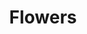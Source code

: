 ---
title: Flowers
images:
- /uploads/flowers.jpg
colors:
- '#ED5D89'
- '#CBE9E6'
tags:
- Jewelry Design
- CAD Development
---